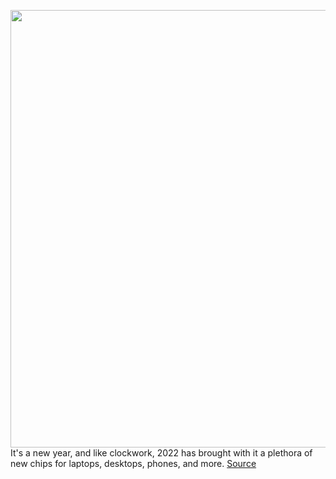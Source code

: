 <img src='https://cdn.vox-cdn.com/thumbor/B5qgVPtSk7z9I090JKs3eZ0PvqE=/0x0:2040x1360/1200x800/filters:focal(857x517:1183x843)/cdn.vox-cdn.com/uploads/chorus_image/image/70374197/acastro_210430_1777_semiCon_0003.0.jpg' width='700px' /><br/>
It's a new year, and like clockwork, 2022 has brought with it a plethora of new chips for laptops, desktops, phones, and more.
<a href='https://www.theverge.com/2022/1/11/22878059/chips-processors-cpu-gpu-2022-intel-amd-nvidia-qualcomm-apple-arm-x86'> Source <a/>